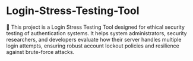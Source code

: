 # Login-Stress-Testing-Tool
🚀 This project is a Login Stress Testing Tool designed for ethical security testing of authentication systems. It helps system administrators, security researchers, and developers evaluate how their server handles multiple login attempts, ensuring robust account lockout policies and resilience against brute-force attacks.
